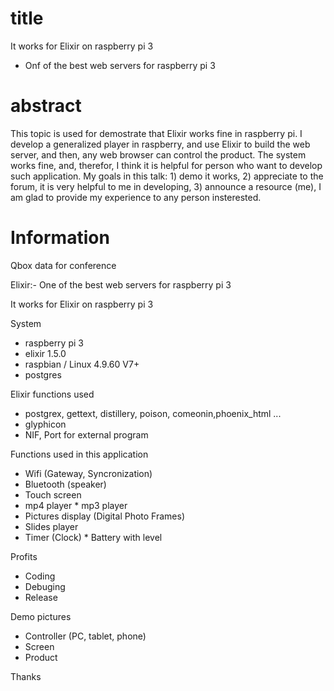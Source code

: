 # title
  It works for Elixir on raspberry pi 3
  - Onf of the best web servers for raspberry pi 3
  
# abstract
  This topic is used for demostrate that Elixir works fine in raspberry pi. I develop a generalized player in raspberry, and use Elixir to build the web server, and then, any web browser can control the product. The system works fine, and, therefor, I think it is helpful for person who want to develop such application. My goals in this talk: 1) demo it works, 2) appreciate to the forum, it is very helpful to me in developing, 3) announce a resource (me), I am glad to provide my experience to any person insterested.
  
# Information
Qbox data for conference

Elixir:- One of the best web servers for raspberry pi 3

It works for Elixir on raspberry pi 3

System
* raspberry pi 3
* elixir 1.5.0
* raspbian / Linux 4.9.60 V7+
* postgres

Elixir functions used
* postgrex, gettext, distillery, poison, comeonin,phoenix_html ...
* glyphicon
* NIF, Port for external program

Functions used in this application
* Wifi (Gateway, Syncronization)
* Bluetooth (speaker)
* Touch screen
* mp4 player
* mp3 player
* Pictures display (Digital Photo Frames)
* Slides player
* Timer (Clock)
* Battery with level

Profits 
* Coding 
* Debuging
* Release

Demo pictures
* Controller (PC, tablet, phone)
* Screen
* Product

Thanks
